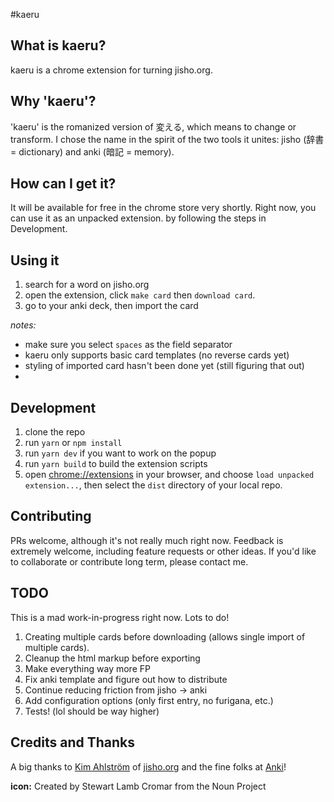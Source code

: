 #kaeru

## What is kaeru?

kaeru is a chrome extension for turning jisho.org.

## Why 'kaeru'?

'kaeru' is the romanized version of 変える, which means to change or transform. I chose the name in the spirit of the two tools it unites: jisho (辞書 = dictionary) and anki (暗記 = memory).

## How can I get it?

It will be available for free in the chrome store very shortly. Right now, you can use it as an unpacked extension. by following the steps in Development.

## Using it

1. search for a word on jisho.org
2. open the extension, click `make card` then `download card`.
3. go to your anki deck, then import the card

*notes:*

 * make sure you select `spaces` as the field separator
 * kaeru only supports basic card templates (no reverse cards yet)
 * styling of imported card hasn't been done yet (still figuring that out)
 *

## Development

1. clone the repo
2. run `yarn` or `npm install`
3. run `yarn dev` if you want to work on the popup
4. run `yarn build` to build the extension scripts
5. open <chrome://extensions> in your browser, and choose `load unpacked extension...`, then select the `dist` directory of your local repo.

## Contributing

PRs welcome, although it's not really much right now. Feedback is extremely welcome,
including feature requests or other ideas. If you'd like to collaborate or contribute long term,
please contact me.

## TODO

This is a mad work-in-progress right now. Lots to do!

1. Creating multiple cards before downloading (allows single import of multiple cards).
2. Cleanup the html markup before exporting
3. Make everything way more FP
4. Fix anki template and figure out how to distribute
5. Continue reducing friction from jisho -> anki
6. Add configuration options (only first entry, no furigana, etc.)
7. Tests! (lol should be way higher)

## Credits and Thanks

A big thanks to [Kim Ahlström](https://twitter.com/kimtaro) of [jisho.org](http://jisho.org) and the fine folks at [Anki](https://ankiweb.net/about)!

__icon:__ Created by Stewart Lamb Cromar from the Noun Project
